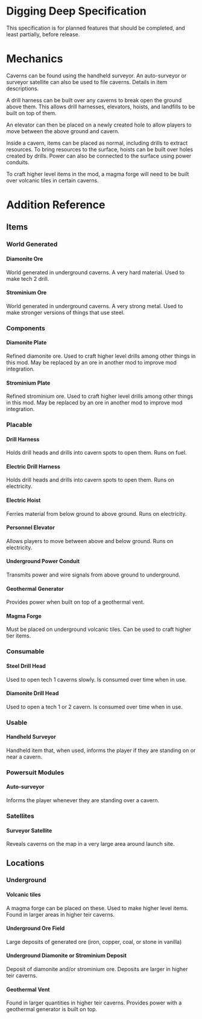 # Digging Deep Specification #

This specification is for planned features that should be completed, and least partially, before release.

# Mechanics #

Caverns can be found using the handheld surveyor. An auto-surveyor or surveyor satellite can also be used to file caverns. Details in item descriptions.

A drill harness can be built over any caverns to break open the ground above them. This allows drill harnesses, elevators, hoists, and landfills to be built on top of them.

An elevator can then be placed on a newly created hole to allow players to move between the above ground and cavern.

Inside a cavern, items can be placed as normal, including drills to extract resources. To bring resources to the surface, hoists can be built over holes created by drills. Power can also be connected to the surface using power conduits.

To craft higher level items in the mod, a magma forge will need to be built over volcanic tiles in certain caverns. 
 

# Addition Reference #

## Items ##

### World Generated ###

#### Diamonite Ore ####

World generated in underground caverns. A very hard material. Used to make tech 2 drill.

#### Strominium Ore ####

World generated in underground caverns. A very strong metal. Used to make stronger versions of things that use steel.


### Components ###

#### Diamonite Plate ####

Refined diamonite ore. Used to craft higher level drills among other things in this mod. May be replaced by an ore in another mod to improve mod integration.

#### Strominium Plate ####

Refined strominium ore. Used to craft higher level drills among other things in this mod. May be replaced by an ore in another mod to improve mod integration.


### Placable ###

#### Drill Harness ####

Holds drill heads and drills into cavern spots to open them. Runs on fuel.

#### Electric Drill Harness ####

Holds drill heads and drills into cavern spots to open them. Runs on electricity.

#### Electric Hoist ####

Ferries material from below ground to above ground. Runs on electricity.

#### Personnel Elevator ####

Allows players to move between above and below ground. Runs on electricity.

#### Underground Power Conduit ####

Transmits power and wire signals from above ground to underground.

#### Geothermal Generator ####

Provides power when built on top of a geothermal vent.

#### Magma Forge ####

Must be placed on underground volcanic tiles. Can be used to craft higher tier items.


### Consumable ###

#### Steel Drill Head ####

Used to open tech 1 caverns slowly. Is consumed over time when in use.

#### Diamonite Drill Head ####

Used to open a tech 1 or 2 cavern. Is consumed over time when in use.


### Usable ###

#### Handheld Surveyor ####

Handheld item that, when used, informs the player if they are standing on or near a cavern.


### Powersuit Modules ###

#### Auto-surveyor ####

Informs the player whenever they are standing over a cavern.


### Satellites ###

#### Surveyor Satellite ####

Reveals caverns on the map in a very large area around launch site.


## Locations ##

### Underground ###

#### Volcanic tiles ####

A magma forge can be placed on these. Used to make higher level items. Found in larger areas in higher teir caverns.

#### Underground Ore Field ####

Large deposits of generated ore (iron, copper, coal, or stone in vanilla)

#### Underground Diamonite or Strominium Deposit ####

Deposit of diamonite and/or strominium ore. Deposits are larger in higher teir caverns.

#### Geothermal Vent ####

Found in larger quantities in higher teir caverns. Provides power with a geothermal generator is built on top.